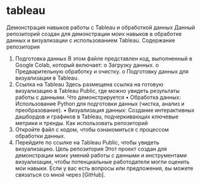 # tableau
Демонстрация навыков работы с Tableau и обработкой данных
Данный репозиторий создан для демонстрации моих навыков в обработке данных и визуализации с использованием Tableau.
Содержание репозитория
1.	Подготовка данных
В этом файле представлен код, выполненный в Google Colab, который включает:
o	Загрузку данных.
o	Предварительную обработку и очистку.
o	Подготовку данных для визуализации в Tableau.
2.	Ссылка на Tableau
Здесь размещена ссылка на готовую визуализацию в Tableau Public, где можно увидеть результаты работы с данными.
Что демонстрируется
•	Обработка данных: Использование Python для подготовки данных (чистка, анализ и преобразование).
•	Визуализация данных: Создание интерактивных дашбордов и графиков в Tableau, подчеркивающих ключевые метрики и тренды.
Как использовать репозиторий
1.	Откройте файл с кодом, чтобы ознакомиться с процессом обработки данных.
2.	Перейдите по ссылке на Tableau Public, чтобы увидеть визуализацию.
Цель репозитория
Этот проект создан для демонстрации моих умений работы с данными и инструментами визуализации, чтобы потенциальные работодатели могли оценить мои навыки.
Если у вас есть вопросы или предложения, вы можете связаться со мной через [GitHub].

